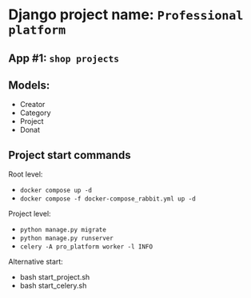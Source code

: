# Django project name: `Professional platform`


## App #1: `shop projects`
## Models:
- Creator
- Category
- Project
- Donat


## Project start commands
Root level:
- `docker compose up -d`
- `docker compose -f docker-compose_rabbit.yml up -d`

Project level:
- `python manage.py migrate`
- `python manage.py runserver`
- `celery -A pro_platform worker -l INFO`

Alternative start:
- bash start_project.sh
- bash start_celery.sh
